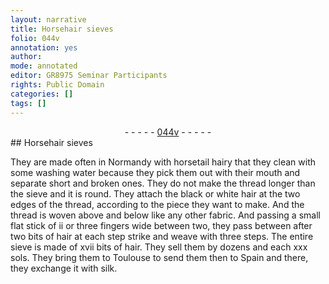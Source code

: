 ```yaml
---
layout: narrative
title: Horsehair sieves
folio: 044v
annotation: yes
author:
mode: annotated
editor: GR8975 Seminar Participants
rights: Public Domain
categories: []
tags: []
---
```


 <div class="folio" align="center">- - - - - <a href="http://gallica.bnf.fr/ark:/12148/btv1b10500001g/f94.image" target="_blank">044v</a> - - - - - </div>    
## Horsehair sieves

 
They are made often in Normandy with horsetail hairy that they clean with some washing water because they pick them out with their mouth and separate short and broken ones. They do not make the thread longer than the sieve and it is round. They attach the black or white hair at the two edges of the thread, according to the piece they want to make. And the thread is woven above and below like any other fabric. And passing a small flat stick of ii or three fingers wide between two, they pass between after two bits of hair at each step strike and weave with three steps. The entire sieve is made of xvii bits of hair. They sell them by dozens and each xxx sols. They bring them to Toulouse to send them then to Spain and there, they exchange it with silk.
 